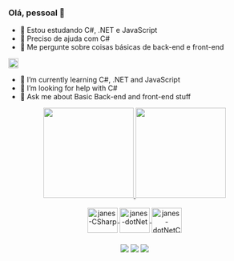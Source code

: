 ### Olá, pessoal 👋
  
- 🌱 Estou estudando C#, .NET e JavaScript
- 🤔 Preciso de ajuda com C#
- 💬 Me pergunte sobre coisas básicas de back-end e front-end
<div>
<img src="https://user-images.githubusercontent.com/56122093/176306223-c5b1a3c1-18c8-40da-ab38-408733ff264c.png" height="20" width="20")
<div>   
  
- 🌱 I’m currently learning C#, .NET and JavaScript
- 🤔 I’m looking for help with C#
- 💬 Ask me about Basic Back-end and front-end stuff

<div align="center">
  <a href="https://github.com/luisjanes">
  <img height="180em" src="https://github-readme-stats.vercel.app/api?username=luisjanes&show_icons=true&theme=radical"/>
  <img height="180em" src="https://github-readme-stats.vercel.app/api/top-langs/?username=luisjanes&layout=compact&langs_count=8&theme=dark"/>
<div>

 <div style="display: inline_block"><br>
   
  <img align="center" alt="janes-CSharp" height="50" width="60" src="https://cdn.jsdelivr.net/gh/devicons/devicon/icons/csharp/csharp-original.svg">
  <img align="center" alt="janes-dotNet" height="50" width="60" src="https://cdn.jsdelivr.net/gh/devicons/devicon/icons/dotnetcore/dotnetcore-original.svg">
  <img align="center" alt="janes-dotNetCore" height="50" width="60" src="https://cdn.jsdelivr.net/gh/devicons/devicon/icons/dot-net/dot-net-plain-wordmark.svg">
   
 </div>
  
###
  
<div>
  <a href="https://www.linkedin.com/in/luis-felipe-janes/" target="_blank"><img src="https://img.shields.io/badge/LinkedIn-0077B5?style=for-the-badge&logo=linkedin&logoColor=white" target="_blank"></a>
  <a href="https://www.twitch.tv/tiltanes" target="_blank"><img src="https://img.shields.io/badge/Twitch-9146FF?style=for-the-badge&logo=twitch&logoColor=white" target="_blank"></a>
  <a href="mailto:luisf.janes@gmail.com" target="_blank"><img src="https://img.shields.io/badge/Gmail-D14836?style=for-the-badge&logo=gmail&logoColor=white" target="_blank"></a>
  
</div>

